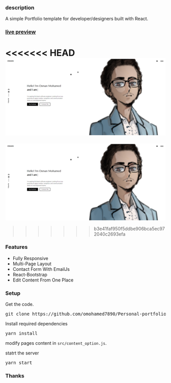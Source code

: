 ### description

A simple Portfolio template for developer/designers built with React. 

### [live preview](https://osmanmohamed.netlify.app/)

<<<<<<< HEAD
![react portfoiio](src/assets/images/react-porfolio.png)
=======
![react portfoiio](src\assets\images\react-porfolio.png)
>>>>>>> b3e41faf950f5ddbe906bca5ec972040c2693efa


### Features

- Fully Responsive
- Multi-Page Layout
- Contact Form With EmailJs
- React-Bootstrap
- Edit Content From One Place



### Setup

Get the code.

 <pre>git clone https://github.com/omohamed7890/Personal-portfolio.git</pre>
 
Install required dependencies

<pre>yarn install</pre>

modify pages content in  `src/content_option.js`.

statrt the server

<pre>yarn start</pre>

### Thanks



